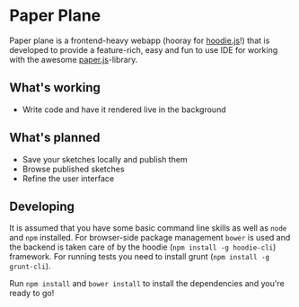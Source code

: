 # Paper Plane

Paper plane is a frontend-heavy webapp (hooray for [hoodie.js](http://hood.ie)!)
that is developed to provide a feature-rich, easy and fun to use IDE for working
with the awesome [paper.js](http://paperjs.org)-library.

## What's working

* Write code and have it rendered live in the background

## What's planned

* Save your sketches locally and publish them
* Browse published sketches
* Refine the user interface

## Developing

It is assumed that you have some basic command line skills as well as `node` and
`npm` installed.
For browser-side package management `bower` is used and the backend is taken care
of by the hoodie (`npm install -g hoodie-cli`) framework. For running tests you
need to install grunt (`npm install -g grunt-cli`).

Run `npm install` and `bower install` to install the dependencies and you're
ready to go!